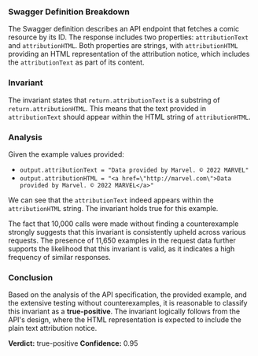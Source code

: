 ### Swagger Definition Breakdown
The Swagger definition describes an API endpoint that fetches a comic resource by its ID. The response includes two properties: `attributionText` and `attributionHTML`. Both properties are strings, with `attributionHTML` providing an HTML representation of the attribution notice, which includes the `attributionText` as part of its content.

### Invariant
The invariant states that `return.attributionText` is a substring of `return.attributionHTML`. This means that the text provided in `attributionText` should appear within the HTML string of `attributionHTML`.

### Analysis
Given the example values provided:
- `output.attributionText = "Data provided by Marvel. © 2022 MARVEL"`
- `output.attributionHTML = "<a href=\"http://marvel.com\">Data provided by Marvel. © 2022 MARVEL</a>"`

We can see that the `attributionText` indeed appears within the `attributionHTML` string. The invariant holds true for this example. 

The fact that 10,000 calls were made without finding a counterexample strongly suggests that this invariant is consistently upheld across various requests. The presence of 11,650 examples in the request data further supports the likelihood that this invariant is valid, as it indicates a high frequency of similar responses.

### Conclusion
Based on the analysis of the API specification, the provided example, and the extensive testing without counterexamples, it is reasonable to classify this invariant as a **true-positive**. The invariant logically follows from the API's design, where the HTML representation is expected to include the plain text attribution notice. 

**Verdict:** true-positive
**Confidence:** 0.95
